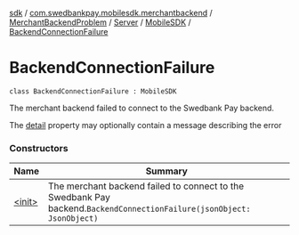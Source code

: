 [sdk](../../../../../index.md) / [com.swedbankpay.mobilesdk.merchantbackend](../../../../index.md) / [MerchantBackendProblem](../../../index.md) / [Server](../../index.md) / [MobileSDK](../index.md) / [BackendConnectionFailure](./index.md)

# BackendConnectionFailure

`class BackendConnectionFailure : MobileSDK`

The merchant backend failed to connect to the Swedbank Pay backend.

The [detail](../../../../../com.swedbankpay.mobilesdk/-problem/detail.md) property may optionally contain a message describing the error

### Constructors

| Name | Summary |
|---|---|
| [&lt;init&gt;](-init-.md) | The merchant backend failed to connect to the Swedbank Pay backend.`BackendConnectionFailure(jsonObject: JsonObject)` |
